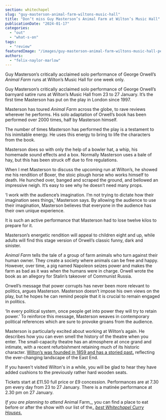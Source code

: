 ```yaml
---
section: whitechapel
slug: "guy-masterson-animal-farm-wiltons-music-hall"
title: "Don’t miss Guy Masterson’s Animal Farm at Wilton’s Music Hall"
publicationDate: "2024-01-17"
categories: 
  - "out"
  - "what-s-on"
tags: 
  - "review"
featuredImage: "/images/guy-masterson-animal-farm-wiltons-music-hall-peter-mould.jpg"
authors: 
  - "felix-naylor-marlow"
---
```


Guy Masterson’s critically acclaimed solo performance of George Orwell’s _Animal Farm_ runs at Wilton’s Music Hall for one week only.

Guy Masterson’s critically acclaimed solo performance of George Orwell’s barnyard satire runs at Wilton’s Music Hall from 23 to 27 January. It’s the first time Masterson has put on the play in London since 1997.

Masterson has toured _Animal Farm_ across the globe, to rave reviews wherever he performs. His solo adaptation of Orwell’s book has been performed over 2000 times, half by Masterson himself.

The number of times Masterson has performed the play is a testament to his inimitable energy. He uses this energy to bring to life the characters from the book. 

Masterson does so with only the help of a bowler hat, a whip, his homemade sound effects and a box. Normally Masterson uses a bale of hay, but this has been struck off due to fire regulations. 

When I met Masterson to discuss the upcoming run at Wilton’s, he showed me his rendition of Boxer, the stoic plough horse who works himself to death. He hunched over, banged and scraped the ground, and bellowed an impressive neigh. It’s easy to see why he doesn’t need many props. 

‘I work with the audience’s imagination. I’m not trying to dictate how their imagination sees things,’ Masterson says. By allowing the audience to use their imagination, Masterson believes that everyone in the audience has their own unique experience. 

It is such an active performance that Masterson had to lose twelve kilos to prepare for it.

Masterson’s energetic rendition will appeal to children eight and up, while adults will find this stage version of Orwell’s classic funny, dark and sinister. 

_Animal Farm_ tells the tale of a group of farm animals who turn against their human owner. They create a society where animals can be free and happy. However, over time, a pig named Napoleon seizes power and makes the farm as bad as it was when the humans were in charge. Orwell wrote the book as an allegory for Stalin’s takeover of Communist Russia. 

Orwell’s message that power corrupts has never been more relevant to politics, argues Masterson. Masterson doesn’t impose his own views on the play, but he hopes he can remind people that it is crucial to remain engaged in politics. 

‘In every political system, once people get into power they will try to retain power.’ To reinforce this message, Masterson weaves in contemporary political references which are sure to provoke groans from the audience. 

Masterson is particularly excited about working at Wilton’s again. He describes how you can even smell the history of the theatre when you enter. The small-capacity theatre has an atmosphere at once grand and intimate, with a recent refurbishment retaining much of its historic character. [Wilton’s was founded in 1859 and has a storied past](https://romanroadlondon.com/wilton-s-music-hall-history/)**,** reflecting the ever-changing landscape of the East End.

If you haven't visited Wilton's in a while, you will be glad to hear they have added cushions to the previously rather hard wooden seats.

Tickets start at £11.50 full price or £9 concession. Performances are at 7.30 pm every day from 23 to 27 January. There is a matinée performance at 2.30 pm on 27 January.

_If you are planning to attend_ Animal Farm_, you can find a place to eat before or after the show with our list of the_ [_best Whitechapel Curry Houses._](https://whitechapellondon.co.uk/best-curry-houses-restaurants-east-london/)
